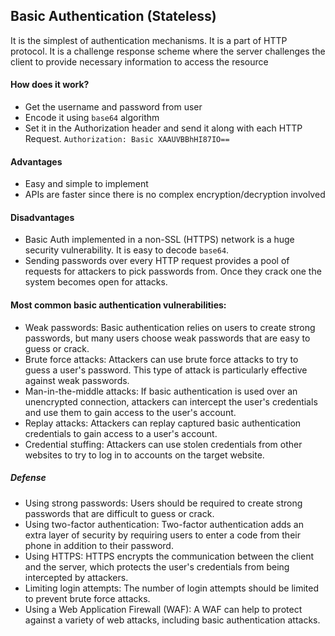 ## Basic Authentication (Stateless)

It is the simplest of authentication mechanisms. It is a part of HTTP protocol. It is a challenge response scheme where the server challenges the client to provide necessary information to access the resource

#### How does it work?

- Get the username and password from user
- Encode it using `base64` algorithm
- Set it in the Authorization header and send it along with each HTTP Request.
  `Authorization: Basic XAAUVBBhHI87IO==`

#### Advantages

- Easy and simple to implement
- APIs are faster since there is no complex encryption/decryption involved

#### Disadvantages

- Basic Auth implemented in a non-SSL (HTTPS) network is a huge security vulnerability. It is easy to decode `base64`.
- Sending passwords over every HTTP request provides a pool of requests for attackers to pick passwords from. Once they crack one the system becomes open for attacks.

#### Most common basic authentication vulnerabilities:

- Weak passwords: Basic authentication relies on users to create strong passwords, but many users choose weak passwords that are easy to guess or crack.
- Brute force attacks: Attackers can use brute force attacks to try to guess a user's password. This type of attack is particularly effective against weak passwords.
- Man-in-the-middle attacks: If basic authentication is used over an unencrypted connection, attackers can intercept the user's credentials and use them to gain access to the user's account.
- Replay attacks: Attackers can replay captured basic authentication credentials to gain access to a user's account.
- Credential stuffing: Attackers can use stolen credentials from other websites to try to log in to accounts on the target website.

##### Defense
- Using strong passwords: Users should be required to create strong passwords that are difficult to guess or crack.
- Using two-factor authentication: Two-factor authentication adds an extra layer of security by requiring users to enter a code from their phone in addition to their password.
- Using HTTPS: HTTPS encrypts the communication between the client and the server, which protects the user's credentials from being intercepted by attackers.
- Limiting login attempts: The number of login attempts should be limited to prevent brute force attacks.
- Using a Web Application Firewall (WAF): A WAF can help to protect against a variety of web attacks, including basic authentication attacks.